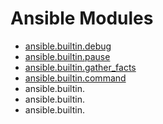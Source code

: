 # Ansible Modules

- [ansible.builtin.debug](https://docs.ansible.com/ansible/latest/collections/ansible/builtin/debug_module.html)
- [ansible.builtin.pause](https://docs.ansible.com/ansible/latest/collections/ansible/builtin/pause_module.html)
- [ansible.builtin.gather_facts](https://docs.ansible.com/ansible/latest/collections/ansible/builtin/gather_facts_module.html)
- [ansible.builtin.command](https://docs.ansible.com/ansible/latest/collections/ansible/builtin/command_module.html)
- ansible.builtin.
- ansible.builtin.
- ansible.builtin.
